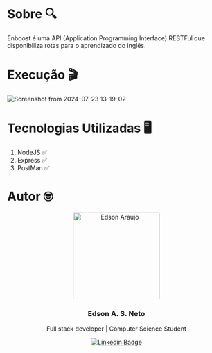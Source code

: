 # Sobre 🔍

Enboost é uma API (Application Programming Interface) RESTFul que disponibiliza rotas para o aprendizado do inglês.

# Execução 🎬

![Screenshot from 2024-07-23 13-19-02](https://github.com/user-attachments/assets/1fafc7cb-198a-40f7-98c4-f66d6fa2371b)

# Tecnologias Utilizadas 🖥

1. NodeJS ✅
2. Express ✅
3. PostMan ✅

# Autor 🤓

<p align="center">
  <img width="200px" alt="Edson Araujo" title="Edson Araujo" src="https://avatars.githubusercontent.com/u/137104822?v=4" />

  <h3 align="center">Edson A. S. Neto</h3>

  <p align="center">
    Full stack developer | Computer Science Student
  </p>
</p>

<div align="center">

[![Linkedin Badge](https://img.shields.io/badge/-LinkedIn-1f6feb?style=flat-square&logo=Linkedin&logoColor=white&link=https://www.linkedin.com/in/vhmarcal/)](https://www.linkedin.com/in/edsonaraujo2003/)

</div>









   




